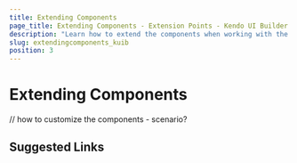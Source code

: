 ```yaml
---
title: Extending Components
page_title: Extending Components - Extension Points - Kendo UI Builder
description: "Learn how to extend the components when working with the Kendo UI Builder tool for creating and managing Angular and AngularJS-based web applications."
slug: extendingcomponents_kuib
position: 3
---
```


# Extending Components



// how to customize the components - scenario? 

## Suggested Links
